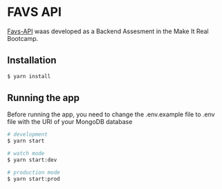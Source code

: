 # FAVS API

[Favs-API](https://github.com/paolorossig/favs-api) waas developed as a Backend Assesment in the Make It Real Bootcamp.

## Installation

```bash
$ yarn install
```

## Running the app

Before running the app, you need to change the .env.example file to .env file with the URI of your MongoDB database

```bash
# development
$ yarn start

# watch mode
$ yarn start:dev

# production mode
$ yarn start:prod
```
